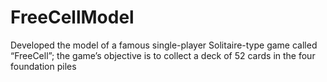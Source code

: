 # FreeCellModel
Developed the model of a famous single-player Solitaire-type game called “FreeCell”; the game’s objective is to
collect a deck of 52 cards in the four foundation piles
